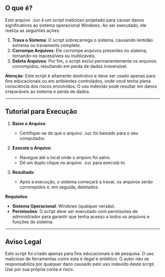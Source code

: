 ## **O que é?**

Este arquivo `.bat` é um script malicioso projetado para causar danos significativos ao sistema operacional Windows. Ao ser executado, ele realiza as seguintes ações:

1. **Trava o Sistema**: O script sobrecarrega o sistema, causando lentidão extrema ou travamento completo.
2. **Corrompe Arquivos**: Ele corrompe arquivos presentes no sistema, tornando-os inacessíveis ou inutilizáveis.
3. **Deleta Arquivos**: Por fim, o script exclui permanentemente os arquivos corrompidos, resultando em perda de dados irreversível.

**Atenção**: Este script é altamente destrutivo e deve ser usado apenas para fins educacionais ou em ambientes controlados, onde você tenha plena consciência dos riscos envolvidos. O uso indevido pode resultar em danos irreparáveis ao sistema e perda de dados.

---

## **Tutorial para Execução**

1. **Baixe o Arquivo**:
   - Certifique-se de que o arquivo `.bat` foi baixado para o seu computador.

2. **Execute o Arquivo**:
   - Navegue até o local onde o arquivo foi salvo.
   - Dê um duplo clique no arquivo `.bat` para executá-lo.

3. **Resultado**:
   - Após a execução, o sistema começará a travar, os arquivos serão corrompidos e, em seguida, deletados.

**Requisitos**:
- **Sistema Operacional**: Windows (qualquer versão).
- **Permissões**: O script deve ser executado com permissões de administrador para garantir que tenha acesso a todos os arquivos e funções do sistema.

---

## **Aviso Legal**

Este script foi criado apenas para fins educacionais e de pesquisa. O uso malicioso de ferramentas como esta é ilegal e antiético. O autor não se responsabiliza por qualquer dano causado pelo uso indevido deste script. Use por sua própria conta e risco.
